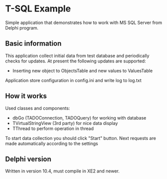 # T-SQL Example

Simple application that demonstrates how to work with MS SQL Server from Delphi program.

## Basic information

This application collect initial data from test database and periodically checks for updates.
At present the following updates are supported:
* Inserting new object to ObjectsTable and new values to ValuesTable

Application store configuration in config.ini and write log to log.txt

## How it works
Used classes and components:
* dbGo (TADOConnection, TADOQuery) for working with database
* TVirtualStringView (3rd party) for nice data display
* TThread to perform operation in thread

To start data collection you should click "Start" button.
Next requests are made automatically according to the settings

## Delphi version
Written in version 10.4, must compile in XE2 and newer.
